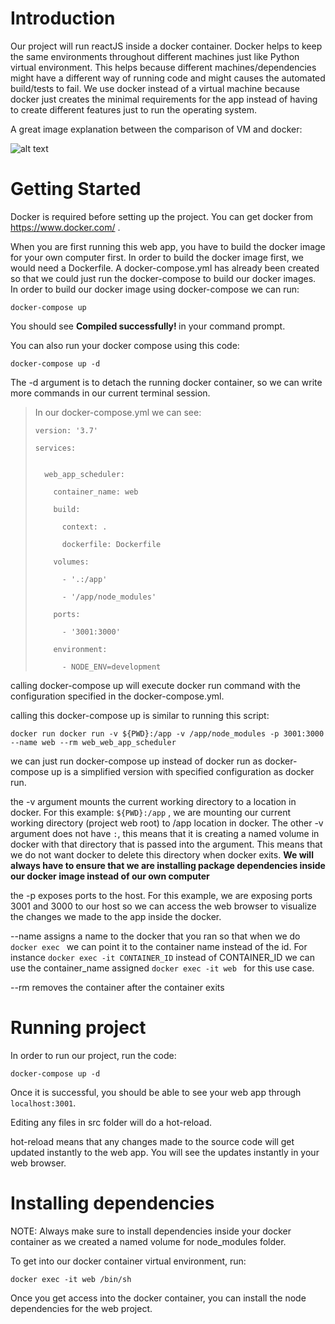 # Introduction
Our project will run reactJS inside a docker container. Docker helps to keep the same environments throughout different machines just like Python virtual environment. This helps because different machines/dependencies might have a different way of running code and might causes the automated build/tests to fail. We use docker instead of a virtual machine because docker just creates the minimal requirements for the app instead of having to create different features just to run the operating system. 

A great image explanation between the comparison of VM and docker:

![alt text](https://zdnet2.cbsistatic.com/hub/i/r/2017/05/08/af178c5a-64dd-4900-8447-3abd739757e3/resize/770xauto/78abd09a8d41c182a28118ac0465c914/docker-vm-container.png "docker vs virtual machines")


# Getting Started
Docker is required before setting up the project. You can get docker from https://www.docker.com/ .

When you are first running this web app, you have to build the docker image for your own computer first. In order to build the docker image first, we would need a Dockerfile. A docker-compose.yml has already been created so that we could just run the docker-compose to build our docker images. In order to build our docker image using docker-compose we can run:

```
docker-compose up
```

You should see <b>Compiled successfully! </b> in your command prompt.

You can also run your docker compose using this code:
```
docker-compose up -d
```

The -d argument is to detach the running docker container, so we can write more commands in our current terminal session.

> In our docker-compose.yml we can see:
> 
> ```
> version: '3.7'
>   
> services:
> 
> 
>   web_app_scheduler:
> 
>     container_name: web
> 
>     build:
> 
>       context: .
> 
>       dockerfile: Dockerfile
> 
>     volumes:
> 
>       - '.:/app'
> 
>       - '/app/node_modules'
> 
>     ports:
> 
>       - '3001:3000'
> 
>     environment:
> 
>       - NODE_ENV=development
> 
> ```

calling docker-compose up will execute docker run command with the configuration specified in the docker-compose.yml.

calling this docker-compose up is similar to running this script:

```
docker run docker run -v ${PWD}:/app -v /app/node_modules -p 3001:3000 --name web --rm web_web_app_scheduler
```

we can just run docker-compose up instead of docker run as docker-compose up is a simplified version with specified configuration as docker run.

the -v argument mounts the current working directory to a location in docker. For this example: ```${PWD}:/app``` , we are mounting our current working directory (project web root) to /app location in docker.
The other -v argument does not have ```:```, this means that it is creating a named volume in docker with that directory that is passed into the argument. This means that we do not want docker to delete this directory when docker exits. 
<b> We will always have to ensure that we are installing package dependencies inside our docker image instead of our own computer </b>

the -p exposes ports to the host. For this example, we are exposing ports 3001 and 3000 to our host so we can access the web browser to visualize the changes we made to the app inside the docker.

--name assigns a name to the docker that you ran so that when we do ```docker exec ``` we can point it to the container name instead of the id. For instance ```docker exec -it CONTAINER_ID``` instead of CONTAINER_ID we can use the container_name assigned ```docker exec -it web ``` for this use case.

--rm removes the container after the container exits

# Running project

In order to run our project, run the code:

```
docker-compose up -d
```

Once it is successful, you should be able to see your web app through ```localhost:3001```.

Editing any files in src folder will do a hot-reload.

hot-reload means that any changes made to the source code will get updated instantly to the web app. You will see the updates instantly in your web browser.

# Installing dependencies

NOTE: Always make sure to install dependencies inside your docker container as we created a named volume for node_modules folder.

To get into our docker container virtual environment, run:

```
docker exec -it web /bin/sh
```

Once you get access into the docker container, you can install the node dependencies for the web project.


